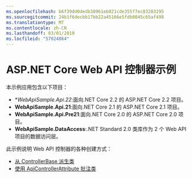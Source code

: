 ```yaml
---
ms.openlocfilehash: b6f39dd0dedb38961eb021cde355f7ec83283195
ms.sourcegitcommit: 24b1f6decbb17bb22a45166e5fdb0845c65af498
ms.translationtype: MT
ms.contentlocale: zh-CN
ms.lasthandoff: 03/01/2019
ms.locfileid: "57024864"
---
```

# <a name="aspnet-core-web-api-controller-sample"></a>ASP.NET Core Web API 控制器示例

本示例应用包含以下项目：

- **WebApiSample.Api.22*:面向.NET Core 2.2 的 ASP.NET Core 2.2 项目。
- **WebApiSample.Api.21**:面向.NET Core 2.1 的 ASP.NET Core 2.1 项目。
- **WebApiSample.Api.Pre21**:面向.NET Core 2.0 的 ASP.NET Core 2.0 项目。
- **WebApiSample.DataAccess**:.NET Standard 2.0 类库作为 2 个 Web API 项目的数据访问层。

此示例说明 Web API 控制器的各种创建方式：

- [从 ControllerBase 派生类](https://docs.microsoft.com/aspnet/core/web-api#derive-class-from-controllerbase)
- [使用 ApiControllerAttribute 批注类](https://docs.microsoft.com/aspnet/core/web-api#annotate-class-with-apicontrollerattribute)
